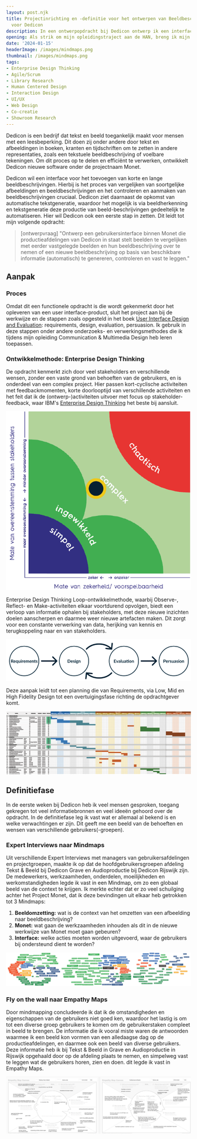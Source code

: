 ```yaml
---
layout: post.njk
title: Projectinrichting en -definitie voor het ontwerpen van Beeldbeschrijvingssoftware
  voor Dedicon
description: In een ontwerpopdracht bij Dedicon ontwerp ik een interface voor het Monet-project, waarmee productieafdelingen efficiënt beelden kunnen vergelijken, beschrijvingen genereren en controleren. Een combinatie van complexiteit, gebruiksonderzoek en innovatie.
opening: Als strik om mijn opleidingstraject aan de HAN, breng ik mijn geleerde vaardigheden in de praktijk in een afstudeerproject. Hiervoor ben ik, als ware ik een freelance-ontwerper, 6 maanden in dienst geweest bij Dedicon om een interface voor een van hun toekomstige producten te ontwerpen. De achtergrond van dit project, de opdracht en mijn aanpak van deze klus heb ik op deze pagina omschreven.
date: '2024-01-15'
headerImage: /images/mindmaps.png
thumbnail: /images/mindmaps.png
tags:
- Enterprise Design Thinking
- Agile/Scrum
- Library Research
- Human Centered Design
- Interaction Design
- UI/UX
- Web Design
- Co-creatie
- Showroom Research
---
```


Dedicon is een bedrijf dat tekst en beeld toegankelijk maakt voor mensen met een leesbeperking. Dit doen zij onder andere door tekst en afbeeldingen in boeken, kranten en tijdschriften om te zetten in andere representaties, zoals een tekstuele beeldbeschrijving of voelbare tekeningen. Om dit proces op te delen en efficiënt te verwerken, ontwikkelt Dedicon nieuwe software onder de projectnaam Monet.

Dedicon wil een interface voor het toevoegen van korte en lange beeldbeschrijvingen. Hierbij is het proces van vergelijken van soortgelijke afbeeldingen en beeldbeschrijvingen en het controleren en aanmaken van beeldbeschrijvingen cruciaal. Dedicon ziet daarnaast de opkomst van automatische tekstgeneratie, waardoor het mogelijk is via beeldherkenning en tekstgeneratie deze productie van beeld-beschrijvingen gedeeltelijk te automatiseren. Hier wil Dedicon ook een eerste stap in zetten. Dit leidt tot mijn volgende opdracht:

> [ontwerpvraag] "Ontwerp een gebruikersinterface binnen Monet die productieafdelingen van Dedicon in staat stelt beelden te vergelijken met eerder vastgelegde beelden en hun beeldbeschrijving over te nemen of een nieuwe beeldbeschrijving op basis van beschikbare informatie (automatisch) te genereren, controleren en vast te leggen."

## Aanpak

### Proces

Omdat dit een functionele opdracht is die wordt gekenmerkt door het opleveren van een user interface-product, sluit het project aan bij de werkwijze en de stappen zoals opgesteld in het boek [User Interface Design and Evaluation](https://www.bol.com/nl/nl/p/user-interface-design-and-evaluation/1001004008568108/?bltgh=holt6fVK4pqc0DmWndVAew.2_6.7.ProductTitle): requirements, design, evaluation, persuasion. Ik gebruik in deze stappen onder andere onderzoeks- en verwerkingsmethodes die ik tijdens mijn opleiding Communication & Multimedia Design heb leren toepassen.

### Ontwikkelmethode: Enterprise Design Thinking

De opdracht kenmerkt zich door veel stakeholders en verschillende wensen, zonder een vaste grond van behoeften van de gebruikers, en is onderdeel van een complex project. Hier passen kort-cyclische activiteiten met feedbackmomenten, korte doorlooptijd van verschillende activiteiten en het feit dat ik de (ontwerp-)activiteiten uitvoer met focus op stakeholder-feedback, waar IBM's [Enterprise Design Thinking](https://www.ibm.com/design/thinking/page/framework) het beste bij aansluit.

![De Stacey-matrix zet zekerheid/voorspelbaarheid af tegen de overeenkomst tussen stakeholders. Door een soortgelijke doelstelling (Monet), maar verschillende wensen, en een gezonde dosis onzekerheid, schaal ik het project in als 'complex' door middel van deze Matrix.](/images/Stacey-matrix.png)

Enterprise Design Thinking Loop-ontwikkelmethode, waarbij Observe-, Reflect- en Make-activiteiten elkaar voortdurend opvolgen, biedt een verloop van informatie ophalen bij stakeholders, met deze nieuwe inzichten doelen aanscherpen en daarmee weer nieuwe artefacten maken. Dit zorgt voor een constante verwerking van data, herijking van kennis en terugkoppeling naar en van stakeholders.

![Constante terugkoppeling met the Loop en een focus op Design and Evaluation leidt tot een proces dat er als volgt uitziet.](/images/loop-in-ui.png)

Deze aanpak leidt tot een planning die van Requirements, via Low, Mid en High Fidelity Design tot een overtuigingsfase richting de opdrachtgever komt.

![GANTT-diagram met planning om mijn voortgang en aanpak in de gaten te houden. Dit helpt me hovast te hebben tijdens het project en bij te sturen als dat nodig is.](/images/GANTT.png)

## Definitiefase

<p class="opening">In de eerste weken bij Dedicon heb ik veel mensen gesproken, toegang gekregen tot veel informatiebronnen en veel ideeën gehoord over de opdracht. In de definitiefase leg ik vast wat er allemaal al bekend is en welke verwachtingen er zijn. Dit geeft me een beeld van de behoeften en wensen van verschillende gebruikers(-groepen).</p>

### Expert Interviews naar Mindmaps

Uit verschillende Expert Interviews met managers van gebruikersafdelingen en projectgroepen, maakte ik op dat de hoofdgebruikersgroepen afdeling Tekst & Beeld bij Dedicon Grave en Audioproductie bij Dedicon Rijswijk zijn. De medewerkers, werkzaamheden, onderdelen, moeilijkheden en werkomstandigheden legde ik vast in een Mindmap, om zo een globaal beeld van de context te krijgen. Ik merkte echter dat er zo veel schuilging achter het Project Monet, dat ik deze bevindingen uit elkaar heb getrokken tot 3 Mindmaps:

1. **Beeldomzetting:** wat is de context van het omzetten van een afbeelding naar beeldbeschrijving?
2. **Monet:** wat gaan de werkzaamheden inhouden als dit in de nieuwe werkwijze van Monet moet gaan gebeuren?
3. **Interface:** welke acties moeten worden uitgevoerd, waar de gebruikers bij ondersteund dient te worden?

![Mindmaps die ingaan op Wie, Wat, Waar, Waarom, Wanneer en Hoe voor de 3 contexten Beeldomzetting, Monet en Interface.](/images/mindmaps.png)

### Fly on the wall naar Empathy Maps

Door mindmapping concludeerde ik dat ik de omstandigheden en eigenschappen van de gebruikers niet goed ken, waardoor het lastig is om tot een diverse groep gebruikers te komen om de gebruikerstaken compleet in beeld te brengen. De informatie die ik vooral miste waren de antwoorden waarmee ik een beeld kon vormen van een alledaagse dag op de productieafdelingen, en daarmee ook een beeld van diverse gebruikers. Deze informatie heb ik bij Tekst & Beeld in Grave en Audioproductie in Rijswijk opgehaald door op de afdeling plaats te nemen, en simpelweg vast te leggen wat de gebruikers horen, zien en doen. dit legde ik vast in Empathy Maps.

![In Empathy Maps schreef ik wat me opviel aan de situatie van de gebruikers van Tekst & Beeld en Audioproductie.](/images/empathyMaps.png)

